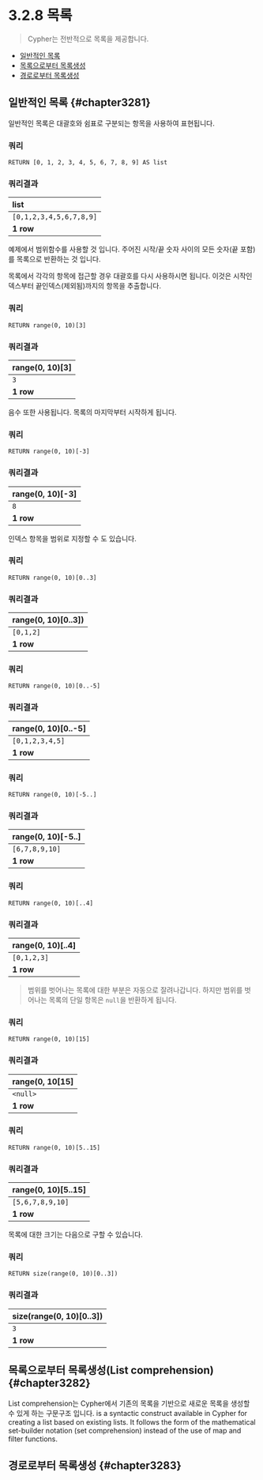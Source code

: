 # 3.2.8 목록

> Cypher는 전반적으로 목록을 제공합니다.

* [일반적인 목록](#chapter3281)
* [목록으로부터 목록생성](#chapter3282)
* [경로로부터 목록생성](#chapter3283)

## 일반적인 목록 {#chapter3281}

일반적인 목록은 대괄호와 쉼표로 구분되는 항목을 사용하여 표현됩니다.

### 쿼리

```cypher
RETURN [0, 1, 2, 3, 4, 5, 6, 7, 8, 9] AS list
```

### 쿼리결과

| list |
| :--- |
| `[0,1,2,3,4,5,6,7,8,9]` |
| **1 row** |

예제에서 범위함수를 사용할 것 입니다. 주어진 시작/끝 숫자 사이의 모든 숫자(끝 포함)를 목록으로 반환하는 것 입니다. 

목록에서 각각의 항목에 접근할 경우 대괄호를 다시 사용하시면 됩니다. 이것은 시작인덱스부터 끝인덱스(제외됨)까지의 항목을 추출합니다.

### 쿼리

```cypher
RETURN range(0, 10)[3]
```

### 쿼리결과

| range(0, 10)[3] |
| :--- |
| `3` |
| **1 row** |

음수 또한 사용됩니다. 목록의 마지막부터 시작하게 됩니다.

### 쿼리

```cypher
RETURN range(0, 10)[-3]
```

### 쿼리결과

| range(0, 10)[-3] |
| :--- |
| `8` |
| **1 row** |

인덱스 항목을 범위로 지정할 수 도 있습니다.

### 쿼리

```cypher
RETURN range(0, 10)[0..3]
```

### 쿼리결과

| range(0, 10)[0..3]) |
| :--- |
| `[0,1,2]` |
| **1 row** |

### 쿼리

```cypher
RETURN range(0, 10)[0..-5]
```

### 쿼리결과

| range(0, 10)[0..-5] |
| :--- |
| `[0,1,2,3,4,5]` |
| **1 row** |

### 쿼리

```cypher
RETURN range(0, 10)[-5..]
```

### 쿼리결과

| range(0, 10)[-5..] |
| :--- |
| `[6,7,8,9,10]` |
| **1 row** |

### 쿼리

```cypher
RETURN range(0, 10)[..4]
```

### 쿼리결과

| range(0, 10)[..4] |
| :--- |
| `[0,1,2,3]` |
| **1 row** |

> 범위를 벗어나는 목록에 대한 부분은 자동으로 잘려나갑니다. 하지만 범위를 벗어나는 목록의 단일 항목은 `null`을 반환하게 됩니다.

### 쿼리

```cypher
RETURN range(0, 10)[15]
```

### 쿼리결과

| range(0, 10[15] |
| :--- |
| `<null>` |
| **1 row** |

### 쿼리

```cypher
RETURN range(0, 10)[5..15]
```

### 쿼리결과

| range(0, 10)[5..15] |
| :--- |
| `[5,6,7,8,9,10]` |
| **1 row** |

목록에 대한 크기는 다음으로 구할 수 있습니다.

### 쿼리

```cypher
RETURN size(range(0, 10)[0..3])
```

### 쿼리결과

| size(range(0, 10)[0..3]) |
| :--- |
| `3` |
| **1 row** |

## 목록으로부터 목록생성(List comprehension) {#chapter3282}

List comprehension는 Cypher에서 기존의 목록을 기반으로 새로운 목록을 생성할 수 있게 하는 구문구조 입니다. is a syntactic construct available in Cypher for creating a list based on existing lists. It follows the form of the mathematical set-builder notation (set comprehension) instead of the use of map and filter functions.

## 경로로부터 목록생성 {#chapter3283}